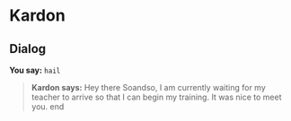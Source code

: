 # Kardon
## Dialog

**You say:** `hail`



>**Kardon says:** Hey there Soandso, I am currently waiting for my teacher to arrive so that I can begin my training. It was nice to meet you.
end
